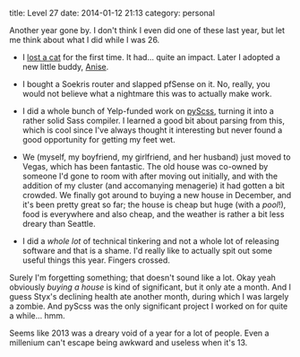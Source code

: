 title: Level 27
date: 2014-01-12 21:13
category: personal

Another year gone by.  I don't think I even did one of these last year, but let me think about what I did while I was 26.

* I [lost a cat](/blog/2013/04/30/goodbye-styx/) for the first time.  It had...  quite an impact.  Later I adopted a new little buddy, [Anise](http://lexyeevee.tumblr.com/post/68035288334/anise-up-to-no-good-taken-with-nexus-5-camera-if).

* I bought a Soekris router and slapped pfSense on it.  No, really, you would not believe what a nightmare this was to actually make work.

* I did a whole bunch of Yelp-funded work on [pyScss](https://github.com/Kronuz/pyScss), turning it into a rather solid Sass compiler.  I learned a good bit about parsing from this, which is cool since I've always thought it interesting but never found a good opportunity for getting my feet wet.

* We (myself, my boyfriend, my girlfriend, and her husband) just moved to Vegas, which has been fantastic.  The old house was co-owned by someone I'd gone to room with after moving out initially, and with the addition of my cluster (and accomanying menagerie) it had gotten a bit crowded.  We finally got around to buying a new house in December, and it's been pretty great so far; the house is cheap but huge (with a _pool_!), food is everywhere and also cheap, and the weather is rather a bit less dreary than Seattle.

* I did a _whole lot_ of technical tinkering and not a whole lot of releasing software and that is a shame.  I'd really like to actually spit out some useful things this year.  Fingers crossed.

Surely I'm forgetting something; that doesn't sound like a lot.  Okay yeah obviously _buying a house_ is kind of significant, but it only ate a month.  And I guess Styx's declining health ate another month, during which I was largely a zombie.  And pyScss was the only significant project I worked on for quite a while...  hmm.

Seems like 2013 was a dreary void of a year for a lot of people.  Even a millenium can't escape being awkward and useless when it's 13.
